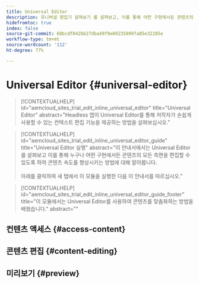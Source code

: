 ```yaml
---
title: Universal Editor
description: 유니버설 편집기 살펴보기 를 살펴보고, 이를 통해 어떤 구현에서든 콘텐츠의 모든 측면을 편집할 수 있는 방법에 대해 알아봅니다.
hidefromtoc: true
index: false
source-git-commit: 60bcdf042bb27dba49f9e09235899fa85e32285e
workflow-type: tm+mt
source-wordcount: '112'
ht-degree: 77%

---
```



# Universal Editor  {#universal-editor}

>[!CONTEXTUALHELP]
>id="aemcloud_sites_trial_edit_inline_universal_editor"
>title="Universal Editor"
>abstract="Headless 앱이 Universal Editor를 통해 저작자가 손쉽게 사용할 수 있는 컨텍스트 편집 기능을 제공하는 방법을 살펴보십시오."

>[!CONTEXTUALHELP]
>id="aemcloud_sites_trial_edit_inline_universal_editor_guide"
>title="Universal Editor 실행"
>abstract="이 안내서에서는 Universal Editor를 살펴보고 이를 통해 누구나 어떤 구현에서든 콘텐츠의 모든 측면을 편집할 수 있도록 하여 콘텐츠 속도를 향상시키는 방법에 대해 알아봅니다.<br><br>아래를 클릭하여 새 탭에서 이 모듈을 실행한 다음 이 안내서를 따르십시오."

>[!CONTEXTUALHELP]
>id="aemcloud_sites_trial_edit_inline_universal_editor_guide_footer"
>title="이 모듈에서는 Universal Editor를 사용하여 콘텐츠를 맞춤화하는 방법을 배웠습니다."
>abstract=""

## 컨텐츠 액세스 {#access-content}

## 콘텐츠 편집 {#content-editing}

## 미리보기 {#preview}
